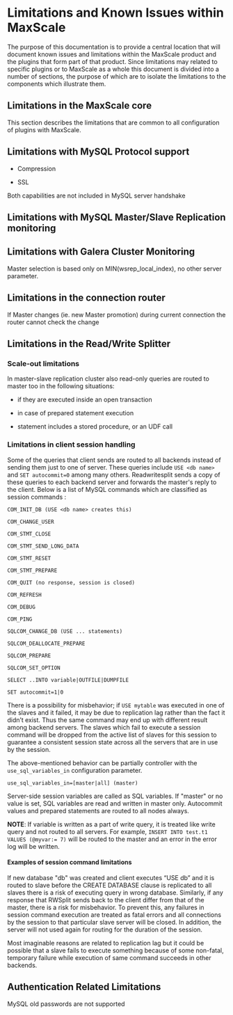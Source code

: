 # Limitations and Known Issues within MaxScale

The purpose of this documentation is to provide a central location that will document known issues and limitations within the MaxScale product and the plugins that form part of that product. Since limitations may related to specific plugins or to MaxScale as a whole this document is divided into a number of sections, the purpose of which are to isolate the limitations to the components which illustrate them.

## Limitations in the MaxScale core

This section describes the limitations that are common to all configuration of plugins with MaxScale.

## Limitations with MySQL Protocol support

* Compression

* SSL

Both capabilities are not included in MySQL server handshake

## Limitations with MySQL Master/Slave Replication monitoring

## Limitations with Galera Cluster Monitoring

Master selection is based only on MIN(wsrep_local_index), no other server parameter.

## Limitations in the connection router

If Master changes (ie. new Master promotion) during current connection the router cannot  check the change

## Limitations in the Read/Write Splitter

### Scale-out limitations

In master-slave replication cluster also read-only queries are routed to master too in the following situations:

* if they are executed inside an open transaction

* in case of prepared statement execution

* statement includes a stored procedure, or an UDF call

### Limitations in client session handling
Some of the queries that client sends are routed to all backends instead of sending them just to one of server. These queries include `USE <db name>` and `SET autocommit=0` among many others. Readwritesplit sends a copy of these queries to each backend server and forwards the master's reply to the client. Below is a list of MySQL commands which are classified as session commands :
```
COM_INIT_DB (USE <db name> creates this)

COM_CHANGE_USER

COM_STMT_CLOSE

COM_STMT_SEND_LONG_DATA

COM_STMT_RESET

COM_STMT_PREPARE

COM_QUIT (no response, session is closed)

COM_REFRESH

COM_DEBUG

COM_PING

SQLCOM_CHANGE_DB (USE ... statements)

SQLCOM_DEALLOCATE_PREPARE

SQLCOM_PREPARE

SQLCOM_SET_OPTION

SELECT ..INTO variable|OUTFILE|DUMPFILE

SET autocommit=1|0 
```

There is a possibility for misbehavior; if `USE mytable` was executed in one of the slaves and it failed, it may be due to replication lag rather than the fact it didn’t exist. Thus the same command may end up with different result among backend servers. The slaves which fail to execute a session command will be dropped from the active list of slaves for this session to guarantee a consistent session state across all the servers that are in use by the session.

The above-mentioned behavior can be partially controller with the `use_sql_variables_in` configuration parameter.

```
use_sql_variables_in=[master|all] (master)
```

Server-side session variables are called as SQL variables. If "master" or no value is set, SQL variables are read and written in master only. Autocommit values and prepared statements are routed to all nodes always.

**NOTE**: If variable is written as a part of write query, it is treated like write query and not routed to all servers. For example, `INSERT INTO test.t1 VALUES (@myvar:= 7)` will be routed to the master and an error in the error log will be written.

#### Examples of session command limitations

If new database "db" was created and client executes “USE db” and it is routed to slave before the CREATE DATABASE clause is replicated to all slaves there is a risk of executing query in wrong database. Similarly, if any response that RWSplit sends back to the client differ from that of the master, there is a risk for misbehavior. To prevent this, any failures in session command execution are treated as fatal errors and all connections by the session to that particular slave server will be closed. In addition, the server will not used again for routing for the duration of the session.

Most imaginable reasons are related to replication lag but it could be possible that a slave fails to execute something because of some non-fatal, temporary failure while execution of same command succeeds in other backends.

## Authentication Related Limitations

MySQL old passwords are not supported

